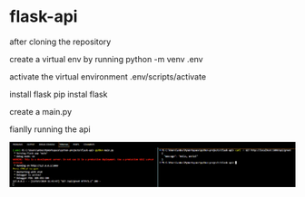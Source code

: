 # flask-api

after cloning the repository

create a virtual env by running
python -m venv .env

activate the virtual environment
.env/scripts/activate

install flask
pip instal flask

create a main.py

fianlly running the api

![alt text](image.png)